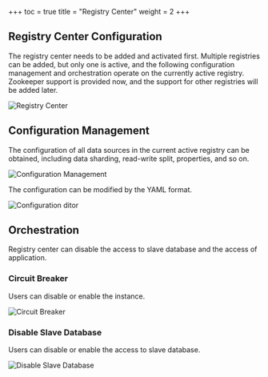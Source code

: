 +++
toc = true
title = "Registry Center"
weight = 2
+++

## Registry Center Configuration

The registry center needs to be added and activated first. Multiple registries can be added, but only one is active, and the following configuration management and orchestration operate on the currently active registry.
Zookeeper support is provided now, and the support for other registries will be added later.

![Registry Center](https://shardingsphere.apache.org/document/current/img/sharding-ui/registry-center.png)

## Configuration Management

The configuration of all data sources in the current active registry can be obtained, including data sharding, read-write split, properties, and so on.

![Configuration Management](https://shardingsphere.apache.org/document/current/img/sharding-ui/config-management.png)

The configuration can be modified by the YAML format.

![Configuration ditor](https://shardingsphere.apache.org/document/current/img/sharding-ui/config-edit.png)

## Orchestration

Registry center can disable the access to slave database and the access of application.

### Circuit Breaker

Users can disable or enable the instance.

![Circuit Breaker](https://shardingsphere.apache.org/document/current/img/sharding-ui/circuit-breaker.png)

### Disable Slave Database

Users can disable or enable the access to slave database.

![Disable Slave Database](https://shardingsphere.apache.org/document/current/img/sharding-ui/disable-slave-database.png)